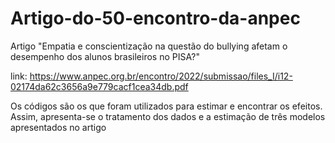 # Artigo-do-50-encontro-da-anpec
Artigo "Empatia e conscientização na questão do bullying afetam o desempenho dos alunos brasileiros no PISA?"

link: https://www.anpec.org.br/encontro/2022/submissao/files_I/i12-02174da62c3656a9e779cacf1cea34db.pdf

Os códigos são os que foram utilizados para estimar e encontrar os efeitos. Assim, apresenta-se o tratamento dos dados e a estimação de três modelos apresentados no artigo 
